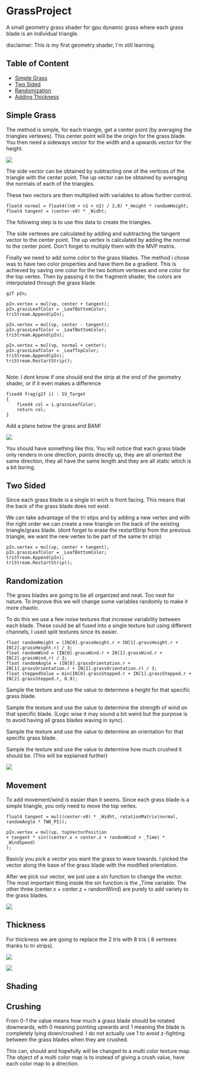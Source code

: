 # GrassProject

A small geometry grass shader for gpu dynamic grass where each grass blade is an individual triangle.

disclaimer: This is my first geometry shader, I'm still learning.

## Table of Content
- [Simple Grass](#simple-grass)
- [Two Sided](#two-sided)
- [Randomization](#randomization)
- [Adding Thickness](#thickness)


## Simple Grass

The method is simple, for each triangle, get a center point (by averaging the triangles vertexes). This center point will be the origin for the grass blade.
You then need a sideways vector for the width and a upwards vector for the height.

![](http://i.imgur.com/JnVmnFP.png)

The side vector can be obtained by subtracting one of the vertices of the triangle with the center point.
The up vector can be obtained by averaging the normals of each of the triangles.

These two vectors are then multiplied with variables to allow further control.

```
float4 normal = float4((n0 + n1 + n2) / 3,0) *_Height * randomHeight;
float4 tangent = (center-v0) * _Widht;
```

The following step is to use this data to create the triangles.

The side vertexes are calculated by adding and subtracting the tangent vector to the center point.
The up vertex is calculated by adding the normal to the center point.
Don't forget to multiply them with the MVP matrix.

Finally we need to add some color to the grass blades.
The method i chose was to have two color properties and have them be a gradient.
This is achieved by saving one color for the two bottom vertexes and one color for the top vertex.
Then by passing it to the fragment shader, the colors are interpolated through the grass blade.

```
g2f pIn;

pIn.vertex = mul(vp, center + tangent);
pIn.grassLeafColor = _LeafBottomColor;
triStream.Append(pIn);

pIn.vertex = mul(vp, center - tangent);
pIn.grassLeafColor = _LeafBottomColor;
triStream.Append(pIn);

pIn.vertex = mul(vp, normal + center);
pIn.grassLeafColor = _LeafTopColor;
triStream.Append(pIn);
triStream.RestartStrip();
    
```

Note: I dont know if one should end the strip at the end of the geometry shader, or if it even makes a difference

```
fixed4 frag(g2f i) : SV_Target
{
	fixed4 col = i.grassLeafColor;
	return col;
}
```


Add a plane below the grass and BAM!

![](http://i.imgur.com/gwrzGNY.png)

You should have something like this. You will notice that each grass blade only renders in one direction, points directly up, they are all oriented the same direction,
they all have the same length and they are all static which is a bit boring.

## Two Sided

Since each grass blade is a single tri wich is front facing. This means that the back of the grass blade does not exist.

We can take advantage of the tri stips and by adding a new vertex and with the right order we can create a new triangle on the back of the existing triangle/grass blade.
(dont forget to erase the restartStrip from the previous triangle, we want the new vertex to be part of the same tri strip)

```
pIn.vertex = mul(vp, center + tangent);
pIn.grassLeafColor = _LeafBottomColor;
triStream.Append(pIn);
triStream.RestartStrip();
``` 

## Randomization

The grass blades are going to be all organized and neat. Too neat for nature.
To improve this we will change some variables randomly to make it more chaotic.

To do this we use a few noise textures that increase variability between each blade.
These could be all fused into a single texture but using different channels, I used split textures since its easier.

```
float randomHeight = (IN[0].grassHeight.r + IN[1].grassHeight.r + IN[2].grassHeight.r) / 3;
float randomWind = (IN[0].grassWind.r + IN[1].grassWind.r + IN[2].grassWind.r) / 3;
float randomAngle = (IN[0].grassOrientation.r + IN[1].grassOrientation.r + IN[2].grassOrientation.r) / 3;
float steppedValue = min(IN[0].grassStepped.r + IN[1].grassStepped.r + IN[2].grassStepped.r, 0.9);
```

Sample the texture and use the value to determine a height for that specific grass blade.


Sample the texture and use the value to determine the strength of wind on that specific blade. (Logic wise it may sound a bit weird but the purpose is to avoid having all grass blades waving in sync).


Sample the texture and use the value to determine an orientation for that specific grass blade.


Sample the texture and use the value to determine how much crushed it should be. (This will be explained further)

![](http://i.imgur.com/PG8AdnI.png)

## Movement

To add movement/wind is easier than it seems. Since each grass blade is a simple triangle, you only need to move the top vertex.

```
float4 tangent = mul((center-v0) * _Widht, rotationMatrix(normal, randomAngle * TWO_PI));

pIn.vertex = mul(vp, topVectorPosition
+ tangent * sin((center.x + center.z + randomWind + _Time) * _WindSpeed) 
);
```
Basicly you pick a vector you want the grass to wave towards. I picked the vector along the base of the grass blade with the modified orientation.

After we pick our vector, we just use a sin function to change the vector. The most important thing inside the sin function is the \_Time variable. The other three (center.x + center.z + randomWind) are purely to add variety to the grass blades.

![](http://imgur.com/9UDNrVI.gif)

## Thickness   
    
For thickness we are going to replace the 2 tris with 8 tris ( 8 vertexes thanks to tri strips).
    
![](http://i.imgur.com/0P0KiT6.png)    
    
![](http://imgur.com/heanqIu.gif)    
    
## Shading     
    
## Crushing    

From 0-1 the value means how much a grass blade should be rotated downwards, with 0 meaning pointing upwards and 1 meaning the blade is completely lying down/crushed. I do not actually use 1 to avoid z-fighting between the grass blades when they are crushed.

This can, should and hopefully will be changed to a multi color texture map. The object of a multi color map is to instead of giving a crush value, have each color map to a direction.

